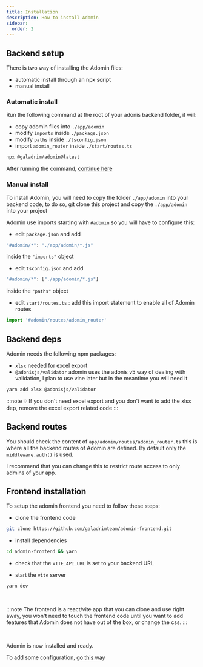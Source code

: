 ```yaml
---
title: Installation
description: How to install Adomin
sidebar:
  order: 2
---
```


## Backend setup

There is two way of installing the Adomin files:

- automatic install through an npx script
- manual install

### Automatic install

Run the following command at the root of your adonis backend folder, it will:

- copy adomin files into `./app/adomin`
- modify `imports` inside `./package.json`
- modify `paths` inside `./tsconfig.json`
- import `adomin_router` inside `./start/routes.ts`

```bash
npx @galadrim/adomin@latest
```

After running the command, [continue here](#backend-deps)

### Manual install

To install Adomin, you will need to copy the folder `./app/adomin` into your backend code,
to do so, git clone this project and copy the `./app/adomin` into your project

Adomin use imports starting with `#adomin` so you will have to configure this:

- edit `package.json` and add

```ts
"#adomin/*": "./app/adomin/*.js"
```

inside the `"imports"` object

- edit `tsconfig.json` and add

```ts
"#adomin/*": ["./app/adomin/*.js"]
```

inside the `"paths"` object

- edit `start/routes.ts` : add this import statement to enable all of Adomin routes

```ts
import '#adomin/routes/adomin_router'
```

## Backend deps

Adomin needs the following npm packages:

- `xlsx` needed for excel export
- `@adonisjs/validator` adomin uses the adonis v5 way of dealing with validation, I plan to use vine later but in the meantime you will need it

```bash
yarn add xlsx @adonisjs/validator
```

:::note
💡 If you don't need excel export and you don't want to add the xlsx dep, remove the excel export related code
:::

## Backend routes

You should check the content of `app/adomin/routes/adomin_router.ts` this is where all the backend routes of Adomin are defined.
By default only the `middleware.auth()` is used.

I recommend that you can change this to restrict route access to only admins of your app.

## Frontend installation

To setup the adomin frontend you need to follow these steps:

- clone the frontend code

```bash
git clone https://github.com/galadrimteam/adomin-frontend.git
```

- install dependencies

```bash
cd adomin-frontend && yarn
```

- check that the `VITE_API_URL` is set to your backend URL

- start the `vite` server

```bash
yarn dev
```

<br />

:::note
The frontend is a react/vite app that you can clone and use right away, you won't need to touch the frontend code until you want to add features that Adomin does not have out of the box, or change the css.
:::

<br />

Adomin is now installed and ready.

To add some configuration, [go this way](/adomin/guides/configuration)
